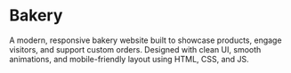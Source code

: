 # Bakery
A modern, responsive bakery website built to showcase products, engage visitors, and support custom orders. Designed with clean UI, smooth animations, and mobile-friendly layout using HTML, CSS, and JS.
